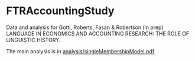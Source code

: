# FTRAccountingStudy

Data and analysis for Gotti, Roberts, Fasan & Robertson (in prep) LANGUAGE IN ECONOMICS AND ACCOUNTING RESEARCH: THE ROLE OF LINGUISTIC HISTORY.

The main analysis is in [analysis/singleMembershipModel.pdf](analysis/singleMembershipModel.pdf).